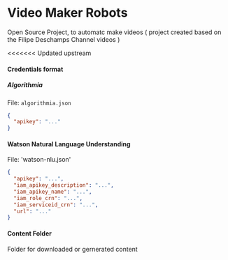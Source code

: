 # Video Maker Robots
Open Source Project, to automatc make videos ( project created based on the Filipe Deschamps Channel videos )

<<<<<<< Updated upstream
#### Credentials format
##### Algorithmia
File: `algorithmia.json`
```json
{
  "apikey": "..."
}
```

#### Watson Natural Language Understanding
File: 'watson-nlu.json'

```json
{
  "apikey": "...",
  "iam_apikey_description": "...",
  "iam_apikey_name": "...",
  "iam_role_crn": "...",
  "iam_serviceid_crn": "...",
  "url": "..."
}

```

#### Content Folder
Folder for downloaded or gernerated content
